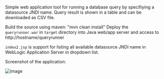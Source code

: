 Simple web application tool for running a database query by specifiying a datasource JNDI name.
Query result is shown in a table and can be downloaded as CSV file.

Build the source using maven: "mvn clean install"
Deploy the  `queryrunner.war` in `target` directory into Java web/app server and access to http://hostname/queryrunner

`index2.jsp` is support for listing all available datasource JNDI name in WebLogic Application Server in dropdown list.


Screenshot of the application:

![image](https://cloud.githubusercontent.com/assets/3068071/7337009/c743abbc-ec41-11e4-82ed-362fc1667129.png)
